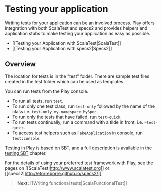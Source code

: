 <!--- Copyright (C) 2009-2013 Typesafe Inc. <http://www.typesafe.com> -->
# Testing your application

Writing tests for your application can be an involved process. Play offers integration with both ScalaTest and specs2 and provides helpers and application stubs to make testing your application as easy as possible.

* [[Testing your Application with ScalaTest|ScalaTest]]
* [[Testing your Application with specs2|Specs2]]

## Overview

The location for tests is in the "test" folder.  There are sample test files created in the test folder which can be used as templates.

You can run tests from the Play console.

* To run all tests, run `test`.
* To run only one test class, run `test-only` followed by the name of the class i.e. `test-only my.namespace.MySpec`.
* To run only the tests that have failed, run `test-quick`.
* To run tests continually, run a command with a tilde in front, i.e. `~test-quick`.
* To access test helpers such as `FakeApplication` in console, run `test:console`.

Testing in Play is based on SBT, and a full description is available in the [testing SBT](http://www.scala-sbt.org/0.13.0/docs/Detailed-Topics/Testing) chapter.

For the details of using your preferred test framework with Play, see the pages on [[ScalaTest|http://www.scalatest.org]] or [[specs2|http://etorreborre.github.io/specs2/]].

> **Next:** [[Writing functional tests|ScalaFunctionalTest]]
